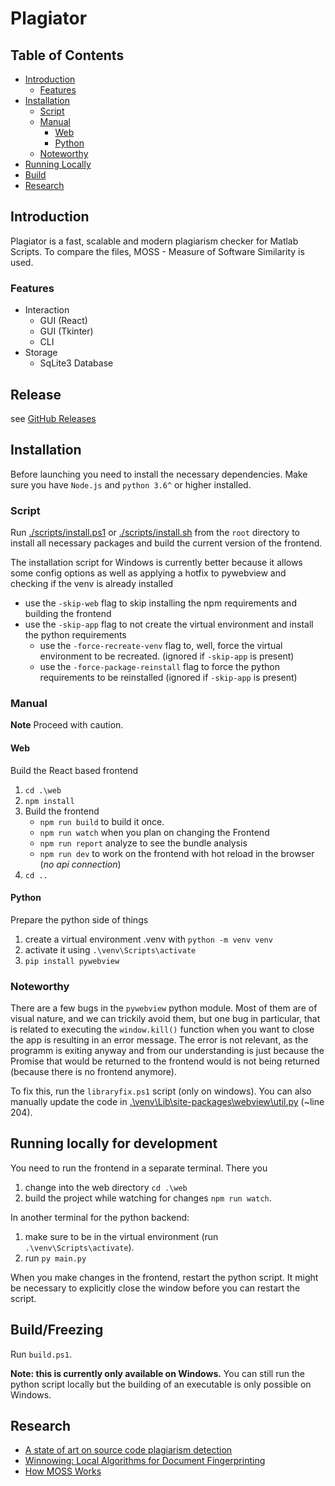 # Plagiator

## Table of Contents
- [Introduction](#introduction)
  - [Features](#features)
- [Installation](#installation)
  - [Script](#script)
  - [Manual](#manual)
    - [Web](#web)
    - [Python](#python)
  - [Noteworthy](#noteworthy)
- [Running Locally](#running-locally-for-development)
- [Build](#buildfreezing)
- [Research](#research)

## Introduction
Plagiator is a fast, scalable and modern plagiarism checker for Matlab Scripts. To compare the files, MOSS - Measure of 
Software Similarity is used.

### Features
- Interaction
  - GUI (React)
  - GUI (Tkinter)
  - CLI
- Storage
  - SqLite3 Database 

## Release
see [GitHub Releases](https://github.com/maxi-smidt/Plagiator/releases)

## Installation
Before launching you need to install the necessary dependencies. Make sure you have `Node.js` and `python 3.6^` or higher installed.

### Script
Run [./scripts/install.ps1](./scripts/install.ps1) or [./scripts/install.sh](./scripts/install.sh) from the `root` directory to install all necessary packages and build the current version of the frontend.

The installation script for Windows is currently better because it allows some config options as well as applying a hotfix to pywebview and checking if the venv is already installed 
- use the `-skip-web` flag to skip installing the npm requirements and building the frontend
- use the `-skip-app` flag to not create the virtual environment and install the python requirements
  - use the `-force-recreate-venv` flag to, well, force the virtual environment to be recreated. (ignored if `-skip-app` is present)
  - use the `-force-package-reinstall` flag to force the python requirements to be reinstalled (ignored if `-skip-app` is present)

### Manual
**Note** Proceed  with caution.

#### Web
Build the React based frontend
1. `cd .\web`
2. `npm install`
3. Build the frontend
    - `npm run build` to build it once.
    - `npm run watch` when you plan  on changing the Frontend
    - `npm run report` analyze to see the bundle analysis
    - `npm run dev` to work on the frontend with hot reload in the browser (_no api connection_)
4. `cd ..`

#### Python
Prepare the python side of things 
1. create a virtual environment .venv with `python -m venv venv`
2. activate it using `.\venv\Scripts\activate`
3. `pip install pywebview`

### Noteworthy
There are a few bugs in the `pywebview` python module. Most of them are of visual nature, and we can trickily avoid them, but one bug in particular, that is related to executing the `window.kill()` function when you want to close the app is resulting in an error message. The error is not relevant, as the programm is exiting anyway and from our understanding is just because the Promise that would be returned to the frontend would is not being returned (because there is no frontend anymore).

To fix this, run the `libraryfix.ps1` script (only on windows).
You can also manually update the code in [.\venv\Lib\site-packages\webview\util.py](.\venv\Lib\site-packages\webview\util.py) (~line 204).

## Running locally for development
You need to run the frontend in a separate terminal. There you 
1. change into the web directory `cd .\web`
2. build the project while watching for changes `npm run watch`.

In another terminal for the python backend: 
1. make sure to be in the virtual environment (run `.\venv\Scripts\activate`).
2. run `py main.py` 

When you make changes in the frontend, restart the python script. It might be necessary to explicitly close the window before you can restart the script.

## Build/Freezing
Run `build.ps1`.

**Note: this is currently only available on Windows.** You can still run the python script locally but the building of an executable is only possible on Windows.

## Research
- [A state of art on source code plagiarism detection](https://ieeexplore.ieee.org/abstract/document/7877421)
- [Winnowing: Local Algorithms for Document Fingerprinting](https://theory.stanford.edu/~aiken/publications/papers/sigmod03.pdf)
- [How MOSS Works](https://yangdanny97.github.io/blog/2019/05/03/MOSS)
